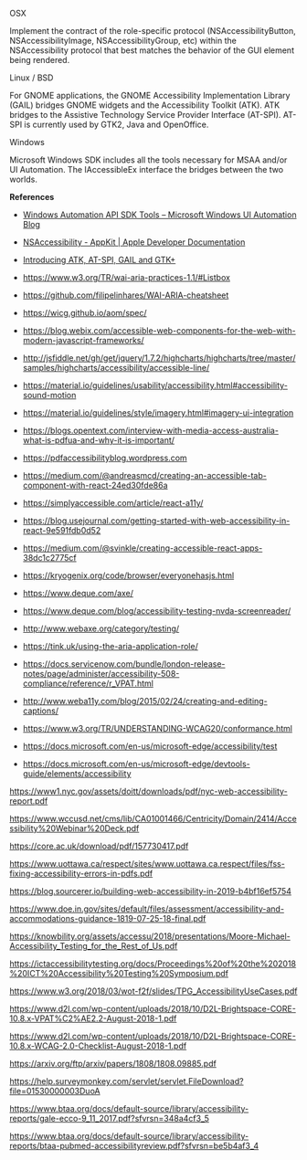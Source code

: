 OSX

Implement the contract of the role-specific protocol (NSAccessibilityButton, NSAccessibilityImage,  NSAccessibilityGroup, etc) within the NSAccessibility protocol that best matches the behavior of the GUI element being rendered.

Linux / BSD

For GNOME applications, the GNOME Accessibility Implementation Library (GAIL) bridges GNOME widgets and the Accessibility Toolkit (ATK). ATK bridges to the Assistive Technology Service Provider Interface (AT-SPI). AT-SPI is currently used by GTK2, Java and OpenOffice.

Windows 

Microsoft Windows SDK includes all the tools necessary for MSAA and/or UI Automation.  The IAccessibleEx interface the bridges between the two worlds.

**References**

* [Windows Automation API SDK Tools – Microsoft Windows UI Automation Blog](https://blogs.msdn.microsoft.com/winuiautomation/2009/06/03/windows-automation-api-sdk-tools/)

* [NSAccessibility - AppKit | Apple Developer Documentation](https://developer.apple.com/reference/appkit/nsaccessibility)

* [Introducing ATK, AT-SPI, GAIL and GTK+](https://developer.gnome.org/accessibility-devel-guide/stable/dev-start-5.html.en)

* https://www.w3.org/TR/wai-aria-practices-1.1/#Listbox

* https://github.com/filipelinhares/WAI-ARIA-cheatsheet

* https://wicg.github.io/aom/spec/

* https://blog.webix.com/accessible-web-components-for-the-web-with-modern-javascript-frameworks/

* http://jsfiddle.net/gh/get/jquery/1.7.2/highcharts/highcharts/tree/master/samples/highcharts/accessibility/accessible-line/

* https://material.io/guidelines/usability/accessibility.html#accessibility-sound-motion

* https://material.io/guidelines/style/imagery.html#imagery-ui-integration

* https://blogs.opentext.com/interview-with-media-access-australia-what-is-pdfua-and-why-it-is-important/

* https://pdfaccessibilityblog.wordpress.com

* https://medium.com/@andreasmcd/creating-an-accessible-tab-component-with-react-24ed30fde86a

* https://simplyaccessible.com/article/react-a11y/

* https://blog.usejournal.com/getting-started-with-web-accessibility-in-react-9e591fdb0d52

* https://medium.com/@svinkle/creating-accessible-react-apps-38dc1c2775cf

* https://kryogenix.org/code/browser/everyonehasjs.html

* https://www.deque.com/axe/

* https://www.deque.com/blog/accessibility-testing-nvda-screenreader/

* http://www.webaxe.org/category/testing/

* https://tink.uk/using-the-aria-application-role/

* https://docs.servicenow.com/bundle/london-release-notes/page/administer/accessibility-508-compliance/reference/r_VPAT.html

* http://www.weba11y.com/blog/2015/02/24/creating-and-editing-captions/

* https://www.w3.org/TR/UNDERSTANDING-WCAG20/conformance.html

* https://docs.microsoft.com/en-us/microsoft-edge/accessibility/test

* https://docs.microsoft.com/en-us/microsoft-edge/devtools-guide/elements/accessibility

https://www1.nyc.gov/assets/doitt/downloads/pdf/nyc-web-accessibility-report.pdf

https://www.wccusd.net/cms/lib/CA01001466/Centricity/Domain/2414/Accessibility%20Webinar%20Deck.pdf

https://core.ac.uk/download/pdf/157730417.pdf

https://www.uottawa.ca/respect/sites/www.uottawa.ca.respect/files/fss-fixing-accessibility-errors-in-pdfs.pdf

https://blog.sourcerer.io/building-web-accessibility-in-2019-b4bf16ef5754

https://www.doe.in.gov/sites/default/files/assessment/accessibility-and-accommodations-guidance-1819-07-25-18-final.pdf

https://knowbility.org/assets/accessu/2018/presentations/Moore-Michael-Accessibility_Testing_for_the_Rest_of_Us.pdf

https://ictaccessibilitytesting.org/docs/Proceedings%20of%20the%202018%20ICT%20Accessibility%20Testing%20Symposium.pdf

https://www.w3.org/2018/03/wot-f2f/slides/TPG_AccessibilityUseCases.pdf

https://www.d2l.com/wp-content/uploads/2018/10/D2L-Brightspace-CORE-10.8.x-VPAT%C2%AE2.2-August-2018-1.pdf

https://www.d2l.com/wp-content/uploads/2018/10/D2L-Brightspace-CORE-10.8.x-WCAG-2.0-Checklist-August-2018-1.pdf

https://arxiv.org/ftp/arxiv/papers/1808/1808.09885.pdf

https://help.surveymonkey.com/servlet/servlet.FileDownload?file=01530000003DuoA

https://www.btaa.org/docs/default-source/library/accessibility-reports/gale-ecco-9_11_2017.pdf?sfvrsn=348a4cf3_5

https://www.btaa.org/docs/default-source/library/accessibility-reports/btaa-pubmed-accessibilityreview.pdf?sfvrsn=be5b4af3_4